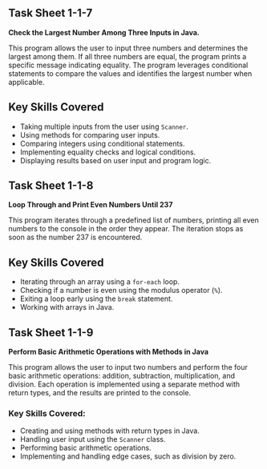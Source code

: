 ## Task Sheet 1-1-7  
**Check the Largest Number Among Three Inputs in Java.**

This program allows the user to input three numbers and determines the largest among them. If all three numbers are equal, the program prints a specific message indicating equality. The program leverages conditional statements to compare the values and identifies the largest number when applicable.

## Key Skills Covered
- Taking multiple inputs from the user using `Scanner`.
- Using methods for comparing user inputs.
- Comparing integers using conditional statements.
- Implementing equality checks and logical conditions.
- Displaying results based on user input and program logic.

## Task Sheet 1-1-8
**Loop Through and Print Even Numbers Until 237**

This program iterates through a predefined list of numbers, printing all even numbers to the console in the order they appear. The iteration stops as soon as the number 237 is encountered.

## Key Skills Covered
- Iterating through an array using a `for-each` loop.
- Checking if a number is even using the modulus operator (`%`).
- Exiting a loop early using the `break` statement.
- Working with arrays in Java.

## Task Sheet 1-1-9
**Perform Basic Arithmetic Operations with Methods in Java**

This program allows the user to input two numbers and perform the four basic arithmetic operations: addition, subtraction, multiplication, and division. Each operation is implemented using a separate method with return types, and the results are printed to the console.

### Key Skills Covered:
- Creating and using methods with return types in Java.
- Handling user input using the `Scanner` class.
- Performing basic arithmetic operations.
- Implementing and handling edge cases, such as division by zero.